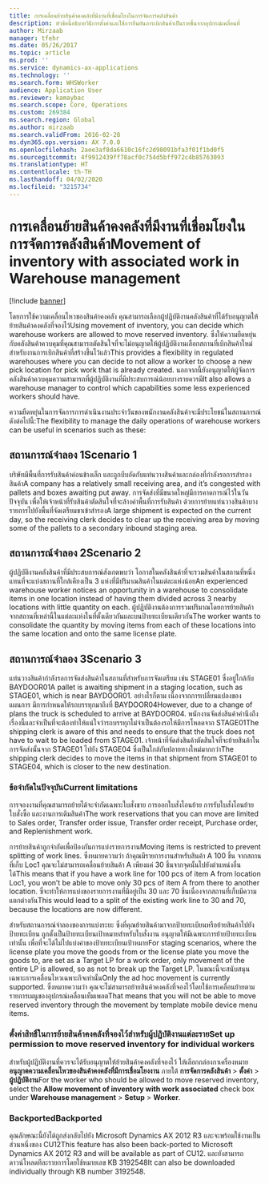 ```yaml
---
title: การเคลื่อนย้ายสินค้าคงคลังที่มีงานที่เชื่อมโยงในการจัดการคลังสินค้า
description: หัวข้อนี้อธิบายวิธีการตั้งค่าและใช้การยืนยันการเบิกสินค้าเป็นรายชิ้นจากอุปกรณ์เคลื่อนที่
author: Mirzaab
manager: tfehr
ms.date: 05/26/2017
ms.topic: article
ms.prod: ''
ms.service: dynamics-ax-applications
ms.technology: ''
ms.search.form: WHSWorker
audience: Application User
ms.reviewer: kamaybac
ms.search.scope: Core, Operations
ms.custom: 269384
ms.search.region: Global
ms.author: mirzaab
ms.search.validFrom: 2016-02-28
ms.dyn365.ops.version: AX 7.0.0
ms.openlocfilehash: 2aee3af8da6610c16fc2d98091bfa3f01f1bd0f5
ms.sourcegitcommit: 4f9912439ff78acf0c754d5bff972c4b85763093
ms.translationtype: HT
ms.contentlocale: th-TH
ms.lasthandoff: 04/02/2020
ms.locfileid: "3215734"
---
```

# <a name="movement-of-inventory-with-associated-work-in-warehouse-management"></a><span data-ttu-id="a201e-103">การเคลื่อนย้ายสินค้าคงคลังที่มีงานที่เชื่อมโยงในการจัดการคลังสินค้า</span><span class="sxs-lookup"><span data-stu-id="a201e-103">Movement of inventory with associated work in Warehouse management</span></span>

[!include [banner](../includes/banner.md)]

<span data-ttu-id="a201e-104">โดยการใช้ความเคลื่อนไหวของสินค้าคงคลัง คุณสามารถเลือกผู้ปฏิบัติงานคลังสินค้าที่ได้รับอนุญาตให้ย้ายสินค้าคงคลังที่จองไว้</span><span class="sxs-lookup"><span data-stu-id="a201e-104">Using movement of inventory, you can decide which warehouse workers are allowed to move reserved inventory.</span></span> <span data-ttu-id="a201e-105">ซึ่งให้ความยืดหยุ่นกับคลังสินค้าควบคุมที่คุณสามารถตัดสินใจที่จะไม่อนุญาตให้ผู้ปฏิบัติงานเลือกสถานที่เบิกสินค้าใหม่สำหรับงานการเบิกสินค้าที่สร้างขึ้นไว้แล้ว</span><span class="sxs-lookup"><span data-stu-id="a201e-105">This provides a flexibility in regulated warehouses where you can decide to not allow a worker to choose a new pick location for pick work that is already created.</span></span> <span data-ttu-id="a201e-106">นอกจากนี้ยังอนุญาตให้ผู้จัดการคลังสินค้าควบคุมความสามารถที่ผู้ปฏิบัติงานที่มีประสบการณ์น้อยบางรายควรมี</span><span class="sxs-lookup"><span data-stu-id="a201e-106">It also allows a warehouse manager to control which capabilities some less experienced workers should have.</span></span>

<span data-ttu-id="a201e-107">ความยืดหยุ่นในการจัดการการดำเนินงานประจำวันของพนักงานคลังสินค้าจะมีประโยชน์ในสถานการณ์ดังต่อไปนี้:</span><span class="sxs-lookup"><span data-stu-id="a201e-107">The flexibility to manage the daily operations of warehouse workers can be useful in scenarios such as these:</span></span>

## <a name="scenario-1"></a><span data-ttu-id="a201e-108">สถานการณ์จำลอง 1</span><span class="sxs-lookup"><span data-stu-id="a201e-108">Scenario 1</span></span>
<span data-ttu-id="a201e-109">บริษัทมีพื้นที่การรับสินค้าค่อนข้างเล็ก และถูกบีบอัดกับแท่นวางสินค้าและกล่องที่กำลังรอการสำรองสินค้า</span><span class="sxs-lookup"><span data-stu-id="a201e-109">A company has a relatively small receiving area, and it’s congested with pallets and boxes awaiting put away.</span></span> <span data-ttu-id="a201e-110">การจัดส่งที่มีขนาดใหญ่มีการคาดการณ์ไว้ในวันปัจจุบัน เพื่อให้เจ้าหน้าที่รับสินค้าตัดสินใจที่จะล้างค่าพื้นที่การรับสินค้า ด้วยการย้ายแท่นวางสินค้าบางรายการไปยังพื้นที่จัดเตรียมขาเข้าสำรอง</span><span class="sxs-lookup"><span data-stu-id="a201e-110">A large shipment is expected on the current day, so the receiving clerk decides to clear up the receiving area by moving some of the pallets to a secondary inbound staging area.</span></span>

## <a name="scenario-2"></a><span data-ttu-id="a201e-111">สถานการณ์จำลอง 2</span><span class="sxs-lookup"><span data-stu-id="a201e-111">Scenario 2</span></span>
<span data-ttu-id="a201e-112">ผู้ปฏิบัติงานคลังสินค้าที่มีประสบการณ์สังเกตพบว่า โอกาสในคลังสินค้าที่จะรวมสินค้าในสถานที่หนึ่งแทนที่จะแบ่งสถานที่ใกล้เคียงเป็น 3 แห่งที่มีปริมาณสินค้าในแต่ละแห่งน้อย</span><span class="sxs-lookup"><span data-stu-id="a201e-112">An experienced warehouse worker notices an opportunity in a warehouse to consolidate items in one location instead of having them divided across 3 nearby locations with little quantity on each.</span></span> <span data-ttu-id="a201e-113">ผู้ปฏิบัติงานต้องการรวมปริมาณโดยการย้ายสินค้าจากสถานที่เหล่านี้ในแต่ละแห่งในที่ตั้งเดียวกันและบนป้ายทะเบียนเดียวกัน</span><span class="sxs-lookup"><span data-stu-id="a201e-113">The worker wants to consolidate the quantity by moving items from each of these locations into the same location and onto the same license plate.</span></span>

## <a name="scenario-3"></a><span data-ttu-id="a201e-114">สถานการณ์จำลอง 3</span><span class="sxs-lookup"><span data-stu-id="a201e-114">Scenario 3</span></span>
<span data-ttu-id="a201e-115">แท่นวางสินค้ากำลังรอการจัดส่งสินค้าในสถานที่สำหรับการจัดเตรียม เช่น STAGE01 ซึ่งอยู่ใกล้กับ BAYDOOR01</span><span class="sxs-lookup"><span data-stu-id="a201e-115">A pallet is awaiting shipment in a staging location, such as STAGE01, which is near BAYDOOR01.</span></span> <span data-ttu-id="a201e-116">อย่างไรก็ตาม เนื่องจากการเปลี่ยนแปลงของแผนการ มีการกำหนดให้รถบรรทุกมาถึงที่ BAYDOOR04</span><span class="sxs-lookup"><span data-stu-id="a201e-116">However, due to a change of plans the truck is scheduled to arrive at BAYDOOR04.</span></span> <span data-ttu-id="a201e-117">พนักงานจัดส่งสินค้าคำนึงถึงเรื่องนี้และจำเป็นที่จะต้องทำให้แน่ใจว่ารถบรรทุกไม่จำเป็นต้องรอให้มีการโหลดจาก STAGE01</span><span class="sxs-lookup"><span data-stu-id="a201e-117">The shipping clerk is aware of this and needs to ensure that the truck does not have to wait to be loaded from STAGE01.</span></span> <span data-ttu-id="a201e-118">เจ้าหน้าที่จัดส่งสินค้าตัดสินใจที่จะย้ายสินค้าในการจัดส่งนั้นจาก STAGE01 ไปยัง STAGE04 ซึ่งเป็นใกล้กับปลายทางใหม่มากกว่า</span><span class="sxs-lookup"><span data-stu-id="a201e-118">The shipping clerk decides to move the items in that shipment from STAGE01 to STAGE04, which is closer to the new destination.</span></span>

### <a name="current-limitations"></a><span data-ttu-id="a201e-119">ข้อจำกัดในปัจจุบัน</span><span class="sxs-lookup"><span data-stu-id="a201e-119">Current limitations</span></span>

<span data-ttu-id="a201e-120">การจองงานที่คุณสามารถย้ายได้จะจำกัดเฉพาะใบสั่งขาย การออกใบสั่งโอนย้าย การรับใบสั่งโอนย้าย ใบสั่งซื้อ และงานการเติมสินค้า</span><span class="sxs-lookup"><span data-stu-id="a201e-120">The work reservations that you can move are limited to Sales order, Transfer order issue, Transfer order receipt, Purchase order, and Replenishment work.</span></span>

<span data-ttu-id="a201e-121">การย้ายสินค้าถูกจำกัดเพื่อป้องกันการแบ่งรายการงาน</span><span class="sxs-lookup"><span data-stu-id="a201e-121">Moving items is restricted to prevent splitting of work lines.</span></span> <span data-ttu-id="a201e-122">ซึ่งหมายความว่า ถ้าคุณมีรายการงานสำหรับสินค้า A 100 ชิ้น จากสถานที่เก็บ Loc1 คุณจะไม่สามารถเคลื่อนย้ายสินค้า A เพียงแค่ 30 ชิ้นจากจุดนั้นไปยังตำแหน่งอื่นได้</span><span class="sxs-lookup"><span data-stu-id="a201e-122">This means that if you have a work line for 100 pcs of item A from location Loc1, you won’t be able to move only 30 pcs of item A from there to another location.</span></span> <span data-ttu-id="a201e-123">ซึ่จะทำให้การแบ่งของรายการงานที่มีอยู่เป็น 30 และ 70 ชิ้นเนื่องจากสถานที่เก็บมีความแตกต่างกัน</span><span class="sxs-lookup"><span data-stu-id="a201e-123">This would lead to a split of the existing work line to 30 and 70, because the locations are now different.</span></span>

<span data-ttu-id="a201e-124">สำหรับสถานการณ์จำลองของการแบ่งระยะ ซึ่งที่คุณย้ายสินค้ามาจากป้ายทะเบียนหรือย้ายสินค้าไปยังป้ายทะเบียน ถูกตั้งเป็นป้ายทะเบียนเป้าหมายสำหรับใบสั่งงาน อนุญาตให้มีเฉพาะการย้ายป้ายทะเบียนเท่านั้น เพื่อที่จะได้ไม่ไปแบ่งค่าของป้ายทะเบียนเป้าหมาย</span><span class="sxs-lookup"><span data-stu-id="a201e-124">For staging scenarios, where the license plate you move the goods from or the license plate you move the goods to, are set as a Target LP for a work order, only movement of the entire LP is allowed, so as not to break up the Target LP.</span></span>
<span data-ttu-id="a201e-125">ในขณะนี้จะสนับสนุนเฉพาะการเคลื่อนไหวเฉพาะกิจเท่านั้น</span><span class="sxs-lookup"><span data-stu-id="a201e-125">Only the ad hoc movement is currently supported.</span></span> <span data-ttu-id="a201e-126">ซึ่งหมายความว่า คุณจะไม่สามารถย้ายสินค้าคงคลังที่จองไว้โดยใช้การเคลื่อนย้ายตามรายการเมนูของอุปกรณ์เคลื่อนเท็มเพลต</span><span class="sxs-lookup"><span data-stu-id="a201e-126">That means that you will not be able to move reserved inventory through the movement by template mobile device menu items.</span></span>

### <a name="set-up-permission-to-move-reserved-inventory-for-individual-workers"></a><span data-ttu-id="a201e-127">ตั้งค่าสิทธิ์ในการย้ายสินค้าคงคลังที่จองไว้สำหรับผู้ปฏิบัติงานแต่ละราย</span><span class="sxs-lookup"><span data-stu-id="a201e-127">Set up permission to move reserved inventory for individual workers</span></span>

<span data-ttu-id="a201e-128">สำหรับผู้ปฏิบัติงานที่ควรจะได้รับอนุญาตให้ย้ายสินค้าคงคลังที่จองไว้ ให้เลือกกล่องกาเครื่องหมาย **อนุญาตความเคลื่อนไหวของสินค้าคงคลังที่มีการเชื่อมโยงงาน** ภายใต้ **การจัดการคลังสินค้า** > **ตั้งค่า** > **ผู้ปฏิบัติงาน**</span><span class="sxs-lookup"><span data-stu-id="a201e-128">For the worker who should be allowed to move reserved inventory, select the **Allow movement of inventory with work associated** check box under **Warehouse management** > **Setup** > **Worker**.</span></span>  

### <a name="backported"></a><span data-ttu-id="a201e-129">Backported</span><span class="sxs-lookup"><span data-stu-id="a201e-129">Backported</span></span>

<span data-ttu-id="a201e-130">คุณลักษณะนี้ยังได้ถูกส่งกลับไปยัง Microsoft Dynamics AX 2012 R3 และจะพร้อมใช้งานเป็นส่วนหนึ่งของ CU12</span><span class="sxs-lookup"><span data-stu-id="a201e-130">This feature has also been back-ported to Microsoft Dynamics AX 2012 R3 and will be available as part of CU12.</span></span>
<span data-ttu-id="a201e-131">และยังสามารถดาวน์โหลดทีละรายการโดยใช้หมายเลข KB 3192548</span><span class="sxs-lookup"><span data-stu-id="a201e-131">It can also be downloaded individually through KB number 3192548.</span></span> 

